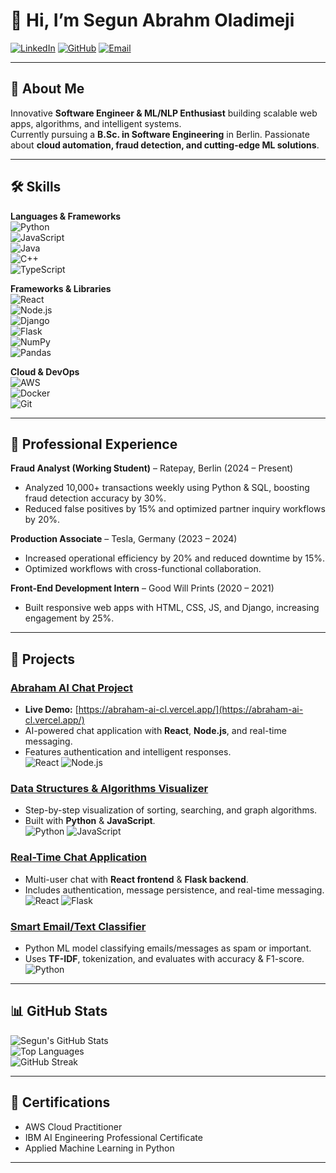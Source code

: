 # 👋 Hi, I’m Segun Abrahm Oladimeji

[![LinkedIn](https://img.shields.io/badge/LinkedIn-blue?style=for-the-badge&logo=linkedin&logoColor=white)](https://www.linkedin.com/in/segun-oladimeji) 
[![GitHub](https://img.shields.io/badge/GitHub-black?style=for-the-badge&logo=github&logoColor=white)](https://github.com/TheGreatWizard16) 
[![Email](https://img.shields.io/badge/Email-D14836?style=for-the-badge&logo=gmail&logoColor=white)](mailto:horladimeji10@gmail.com)

---

## 🚀 About Me
Innovative **Software Engineer & ML/NLP Enthusiast** building scalable web apps, algorithms, and intelligent systems.  
Currently pursuing a **B.Sc. in Software Engineering** in Berlin. Passionate about **cloud automation, fraud detection, and cutting-edge ML solutions**.

---

## 🛠 Skills

**Languages & Frameworks**  
![Python](https://img.shields.io/badge/-Python-333333?style=flat&logo=python)  
![JavaScript](https://img.shields.io/badge/-JavaScript-333333?style=flat&logo=javascript)  
![Java](https://img.shields.io/badge/-Java-333333?style=flat&logo=java)  
![C++](https://img.shields.io/badge/-C++-333333?style=flat&logo=c%2B%2B)  
![TypeScript](https://img.shields.io/badge/-TypeScript-333333?style=flat&logo=typescript)  

**Frameworks & Libraries**  
![React](https://img.shields.io/badge/-React-333333?style=flat&logo=react)  
![Node.js](https://img.shields.io/badge/-Node.js-333333?style=flat&logo=node.js)  
![Django](https://img.shields.io/badge/-Django-333333?style=flat&logo=django)  
![Flask](https://img.shields.io/badge/-Flask-333333?style=flat&logo=flask)  
![NumPy](https://img.shields.io/badge/-NumPy-333333?style=flat&logo=numpy)  
![Pandas](https://img.shields.io/badge/-Pandas-333333?style=flat&logo=pandas)  

**Cloud & DevOps**  
![AWS](https://img.shields.io/badge/-AWS-333333?style=flat&logo=amazon-aws)  
![Docker](https://img.shields.io/badge/-Docker-333333?style=flat&logo=docker)  
![Git](https://img.shields.io/badge/-Git-333333?style=flat&logo=git)  

---

## 💼 Professional Experience

**Fraud Analyst (Working Student)** – Ratepay, Berlin (2024 – Present)  
- Analyzed 10,000+ transactions weekly using Python & SQL, boosting fraud detection accuracy by 30%.  
- Reduced false positives by 15% and optimized partner inquiry workflows by 20%.

**Production Associate** – Tesla, Germany (2023 – 2024)  
- Increased operational efficiency by 20% and reduced downtime by 15%.  
- Optimized workflows with cross-functional collaboration.

**Front-End Development Intern** – Good Will Prints (2020 – 2021)  
- Built responsive web apps with HTML, CSS, JS, and Django, increasing engagement by 25%.  

---

## 📂 Projects

### [Abraham AI Chat Project](https://abraham-ai-cl.vercel.app/)
- **Live Demo:** [https://abraham-ai-cl.vercel.app/](https://abraham-ai-cl.vercel.app/)  
- AI-powered chat application with **React**, **Node.js**, and real-time messaging.  
- Features authentication and intelligent responses.  
![React](https://img.shields.io/badge/-React-333333?style=flat&logo=react) ![Node.js](https://img.shields.io/badge/-Node.js-333333?style=flat&logo=node.js)

### [Data Structures & Algorithms Visualizer](https://github.com/TheGreatWizard16/dsa-visualizer)
- Step-by-step visualization of sorting, searching, and graph algorithms.  
- Built with **Python** & **JavaScript**.  
![Python](https://img.shields.io/badge/-Python-333333?style=flat&logo=python) ![JavaScript](https://img.shields.io/badge/-JavaScript-333333?style=flat&logo=javascript)

### [Real-Time Chat Application](https://github.com/TheGreatWizard16/real-time-chat-app)
- Multi-user chat with **React frontend** & **Flask backend**.  
- Includes authentication, message persistence, and real-time messaging.  
![React](https://img.shields.io/badge/-React-333333?style=flat&logo=react) ![Flask](https://img.shields.io/badge/-Flask-333333?style=flat&logo=flask)

### [Smart Email/Text Classifier](https://github.com/TheGreatWizard16/smart-email-classifier)
- Python ML model classifying emails/messages as spam or important.  
- Uses **TF-IDF**, tokenization, and evaluates with accuracy & F1-score.  
![Python](https://img.shields.io/badge/-Python-333333?style=flat&logo=python)

---

## 📊 GitHub Stats
![Segun's GitHub Stats](https://github-readme-stat-wheat.vercel.app/api?username=TheGreatWizard16&show_icons=true&theme=radical)  
![Top Languages](https://github-readme-stat-wheat.vercel.app/api/top-langs/?username=TheGreatWizard16&layout=compact&theme=radical)  
![GitHub Streak](https://github-readme-stat-wheat.vercel.app/api/streak-stats?user=TheGreatWizard16&theme=radical)

---

## 🌱 Certifications
- AWS Cloud Practitioner  
- IBM AI Engineering Professional Certificate  
- Applied Machine Learning in Python

---

